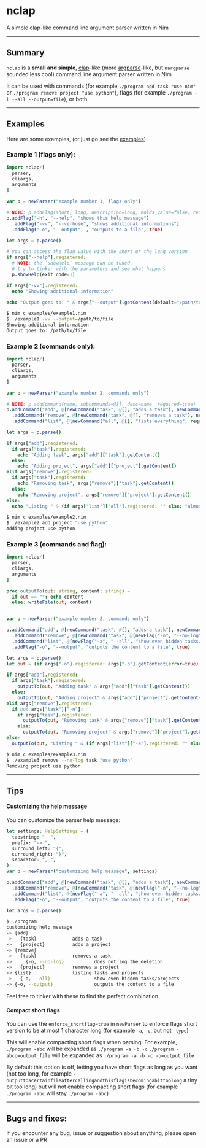 # nclap
A simple clap-like command line argument parser written in Nim

---

## Summary
`nclap` is a **small and simple**, [clap](https://github.com/clap-rs/clap)-like (more [argparse](https://docs.python.org/3/library/argparse.html)-like, but `nargparse` sounded less cool)
command line argument parser written in Nim.

It can be used with commands (for example `./program add task "use nim"` or `./program remove project "use python"`),
flags (for example `./program -l --all --output=file`), or both.

---

## Examples

Here are some examples, (or just go see the [examples](https://github.com/AinTEAsports/nclap))

### Example 1 (flags only):
```nim
import nclap/[
  parser,
  cliargs,
  arguments
]

var p = newParser("example number 1, flags only")

# NOTE: p.addFlag(short, long, description=long, holds_value=false, required=false)
p.addFlag("-h", "--help", "shows this help message")
  .addFlag("-vv", "--verbose", "shows additional informations")
  .addFlag("-o", "--output", , "outputs to a file", true)

let args = p.parse()

# you can access the flag value with the short or the long version
if args["--help"].registered:
  # NOTE: the `showHelp` message can be tuned,
  # try to tinker with the parameters and see what happens
  p.showHelp(exit_code=1)

if args["-vv"].registered:
  echo "Showing additional information"

echo "Output goes to: " & args["--output"].getContent(default="/path/to/default_file")
```
```sh
$ nim c examples/example1.nim
$ ./example1 -vv --output=/path/to/file
Showing additional information
Output goes to: /path/to/file
```


### Example 2 (commands only):
```nim
import nclap/[
  parser,
  cliargs,
  arguments
]

var p = newParser("example number 2, commands only")

# NOTE: p.addCommand(name, subcommands=@[], desc=name, required=true)
p.addCommand("add", @[newCommand("task", @[], "adds a task"), newCommand("project", @[], "adds a project")], "")
  .addCommand("remove", @[newCommand("task", @[], "removes a task"), newCommand("project", @[], "removes a project")], "")
  .addCommand("list", @[newCommand("all", @[], "lists everything", required=false)], "lists almost everything")

let args = p.parse()

if args["add"].registered:
  if args["task"].registered:
    echo "Adding task", args["add"]["task"].getContent()
  else:
    echo "Adding project", args["add"]["project"].getContent()
elif args["remove"].registered:
  if args["task"].registered:
    echo "Removing task", args["remove"]["task"].getContent()
  else:
    echo "Removing project", args["remove"]["project"].getContent()
else:
  echo "Listing " & (if args["list"]["all"].registered: "" else: "almost ") & "everything"

```
```sh
$ nim c examples/example2.nim
$ ./example2 add project "use python"
Adding project use python
```


### Example 3 (commands and flag):
```nim
import nclap/[
  parser,
  cliargs,
  arguments
]

proc outputTo(out: string, content: string) =
  if out == "": echo content
  else: writeFile(out, content)


var p = newParser("example number 2, commands only")

p.addCommand("add", @[newCommand("task", @[], "adds a task"), newCommand("project", @[], "adds a project")], "")
  .addCommand("remove", @[newCommand("task", @[newFlag("-n", "--no-log", "does not log the deletion")], "removes a task"), newCommand("project", @[], "removes a project")], "")
  .addCommand("list", @[newFlag("-a", "--all", "show even hidden tasks/projects")], "listing tasks and projects")
  .addFlag("-o", "--output", "outputs the content to a file", true)

let args = p.parse()
let out = (if args["-o"].registered: args["-o"].getContent(error=true) else: "")  # NOTE: we error if no value was found because the flag is supposed to be required

if args["add"].registered:
  if args["task"].registered:
    outputTo(out, "Adding task" & args["add"]["task"].getContent())
  else:
    outputTo(out, "Adding project" & args["add"]["project"].getContent())
elif args["remove"].registered:
  if not args["task"]["-n"]:
    if args["task"].registered:
      outputTo(out, "Removing task" & args["remove"]["task"].getContent())
    else:
      outputTo(out, "Removing project" & args["remove"]["project"].getContent())
else:
  outputTo(out, "Listing " & (if args["list"]["-a"].registered: "" else: "almost") & " everything")
```
```sh
$ nim c examples/example3.nim
$ ./example3 remove --no-log task "use python"
Removing project use python
```


---

## Tips

#### Customizing the help message
You can customize the parser help message:
```nim
let settings: HelpSettings = (
  tabstring: "  ",
  prefix: "-> ",
  surround_left: "{",
  surround_right: "}",
  separator: ", ",
)
var p = newParser("customizing help message", settings)

p.addCommand("add", @[newCommand("task", @[], "adds a task"), newCommand("project", @[], "adds a project")], "")
  .addCommand("remove", @[newCommand("task", @[newFlag("-n", "--no-log", "does not log the deletion")], "removes a task"), newCommand("project", @[], "removes a project")], "")
  .addCommand("list", @[newFlag("-a", "--all", "show even hidden tasks/projects")], "listing tasks and projects")
  .addFlag("-o", "--output", "outputs the content to a file", true)

let args = p.parse()
```
```sh
$ ./program
customizing help message
-> {add}
->   {task}             adds a task
->   {project}          adds a project
-> {remove}
->   {task}             removes a task
->     {-n, --no-log}           does not log the deletion
->   {project}          removes a project
-> {list}               listing tasks and projects
->   {-a, --all}                show even hidden tasks/projects
-> {-o, --output}               outputs the content to a file
```
Feel free to tinker with these to find the perfect combination


#### Compact short flags
You can use the `enforce_shortflag=true` in `newParser` to enforce flags short version to be at most 1 character long
(for example `-a`, `-o`, but not `-type`)

This will enable compacting short flags when parsing.
For example, `./program -abc` will be expanded as `./program -a -b -c`
`./program -abco=output_file` will be expanded as `./program -a -b -c -o=output_file`

By default this option is off, letting you have short flags as long as you want
(not too long, for example `-outputtoacertainfileaftercallingandthisflagisbecomingabittoolong` a tiny bit too long)
but will not enable compacting short flags (for example `./program -abc` will stay `./program -abc`)

---

## Bugs and fixes:
If you encounter any bug, issue or suggestion about anything, please open an issue or a PR
